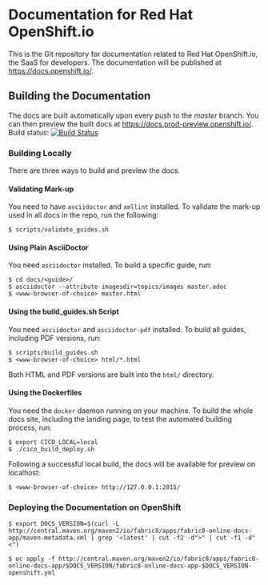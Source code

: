 
# Documentation for Red Hat OpenShift.io

This is the Git repository for documentation related to Red Hat OpenShift.io, the SaaS for developers. The documentation will be published at https://docs.openshift.io/.


## Building the Documentation

The docs are built automatically upon every push to the *master* branch. You can then preview the built docs at https://docs.prod-preview.openshift.io/. Build status: [![Build Status](https://ci.centos.org/view/Devtools/job/devtools-fabric8-online-docs-build-master/badge/icon)](https://ci.centos.org/view/Devtools/job/devtools-fabric8-online-docs-build-master/)


### Building Locally

There are three ways to build and preview the docs.


#### Validating Mark-up

You need to have `asciidoctor` and `xmllint` installed. To validate the mark-up used in all docs in the repo, run the following:

```
$ scripts/validate_guides.sh
```

#### Using Plain AsciiDoctor

You need `asciidoctor` installed. To build a specific guide, run:

```
$ cd docs/<guide>/
$ asciidoctor --attribute imagesdir=topics/images master.adoc
$ <www-browser-of-choice> master.html
```


#### Using the build_guides.sh Script

You need `asciidoctor` and `asciidoctor-pdf` installed. To build all guides, including PDF versions, run:

```
$ scripts/build_guides.sh
$ <www-browser-of-choice> html/*.html
```

Both HTML and PDF versions are built into the `html/` directory.


#### Using the Dockerfiles

You need the `docker` daemon running on your machine. To build the whole docs site, including the landing page, to test the automated building process, run:

```
$ export CICO_LOCAL=local
$ ./cico_build_deploy.sh
```

Following a successful local build, the docs will be available for preview on localhost:

```
$ <www-browser-of-choice> http://127.0.0.1:2015/
```


### Deploying the Documentation on OpenShift

```
$ export DOCS_VERSION=$(curl -L http://central.maven.org/maven2/io/fabric8/apps/fabric8-online-docs-app/maven-metadata.xml | grep '<latest' | cut -f2 -d">" | cut -f1 -d"<")

$ oc apply -f http://central.maven.org/maven2/io/fabric8/apps/fabric8-online-docs-app/$DOCS_VERSION/fabric8-online-docs-app-$DOCS_VERSION-openshift.yml
```
